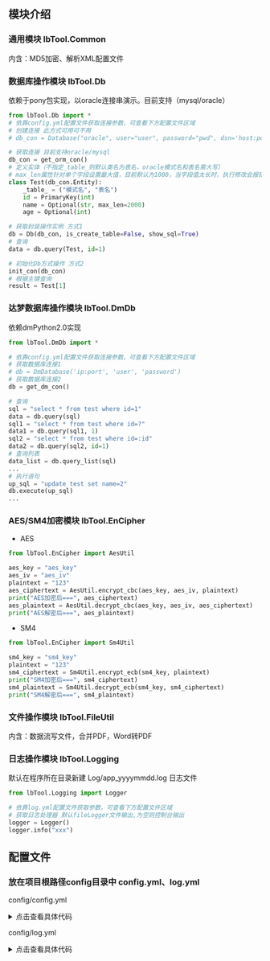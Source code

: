 ## 模块介绍
### 通用模块 lbTool.Common  
内含：MD5加密、解析XML配置文件
### 数据库操作模块 lbTool.Db
依赖于pony包实现，以oracle连接串演示。目前支持（mysql/oracle）
```python
from lbTool.Db import *
# 依靠config.yml配置文件获取连接参数，可查看下方配置文件区域
# 创建连接 此方式可用可不用
# db_con = Database("oracle", user="user", password="pwd", dsn='host:port/sid')

# 获取连接 目前支持oracle/mysql
db_con = get_orm_con()
# 定义实体（不指定_table_则默认类名为表名，oracle模式名和表名需大写）
# max_len属性针对单个字段设置最大值，目前默认为1000，当字段值太长时，执行修改会报错
class Test(db_con.Entity):
    _table_ = ("模式名", "表名")
    id = PrimaryKey(int)
    name = Optional(str, max_len=2000)
    age = Optional(int)

# 获取封装操作实例 方式1
db = Db(db_con, is_create_table=False, show_sql=True)
# 查询
data = db.query(Test, id=1)

# 初始化Db方式操作 方式2
init_con(db_con)
# 根据主键查询
result = Test[1]
```
### 达梦数据库操作模块 lbTool.DmDb
依赖dmPython2.0实现
```python
from lbTool.DmDb import *

# 依靠config.yml配置文件获取连接参数，可查看下方配置文件区域
# 获取数据库连接1
# db = DmDatabase('ip:port', 'user', 'password')
# 获取数据库连接2
db = get_dm_con()

# 查询
sql = "select * from test where id=1"
data = db.query(sql)
sql1 = "select * from test where id=?"
data1 = db.query(sql1, 1)
sql2 = "select * from test where id=:id"
data2 = db.query(sql2, id=1)
# 查询列表
data_list = db.query_list(sql)
...
# 执行语句
up_sql = "update test set name=2"
db.execute(up_sql)
...
```
### AES/SM4加密模块 lbTool.EnCipher  
- AES  
```python
from lbTool.EnCipher import AesUtil

aes_key = "aes_key"
aes_iv = "aes_iv"
plaintext = "123"
aes_ciphertext = AesUtil.encrypt_cbc(aes_key, aes_iv, plaintext)
print("AES加密后===", aes_ciphertext)
aes_plaintext = AesUtil.decrypt_cbc(aes_key, aes_iv, aes_ciphertext)
print("AES解密后===", aes_plaintext)
```
- SM4
```python
from lbTool.EnCipher import Sm4Util

sm4_key = "sm4_key"
plaintext = "123"
sm4_ciphertext = Sm4Util.encrypt_ecb(sm4_key, plaintext)
print("SM4加密后===", sm4_ciphertext)
sm4_plaintext = Sm4Util.decrypt_ecb(sm4_key, sm4_ciphertext)
print("SM4解密后===", sm4_plaintext)
```
### 文件操作模块 lbTool.FileUtil
内含：数据流写文件，合并PDF，Word转PDF
### 日志操作模块 lbTool.Logging
默认在程序所在目录新建 Log/app_yyyymmdd.log 日志文件
```python
from lbTool.Logging import Logger

# 依靠log.yml配置文件获取参数，可查看下方配置文件区域
# 获取日志处理器 默认fileLogger文件输出,为空则控制台输出
logger = Logger()
logger.info("xxx")
```
## 配置文件
### 放在项目根路径config目录中 config.yml、log.yml
config/config.yml
<details>
<summary>点击查看具体代码</summary>

```yaml
database:
  driver: oracle
  host: localhost
  port: 1521
  user: user
  password: password
  db_name: orcl
  
#  driver: mysql
#  host: localhost
#  port: 3306
#  user: user
#  password: password
#  db_name: demo
```
</details>

config/log.yml
<details>
<summary>点击查看具体代码</summary>

```yaml
# DEBUG->INFO->WARNING->ERROR->CRITICAL
version: 1
disable_existing_loggers: False
formatters:
  simple:
    format: "%(asctime)s[%(levelname)s] - %(message)s"
  full:
    format: "%(asctime)s[%(levelname)s]%(filename)s->%(funcName)s|%(lineno)d - %(message)s"
#    datefmt: "%F %T"
handlers:
  console:
    class: logging.StreamHandler
    level: DEBUG
    formatter: full
  file_handler:
    class: logging.handlers.RotatingFileHandler
    level: DEBUG
    formatter: simple
    filename: "app.log"
    maxBytes: 5242880
    backupCount: 1
    encoding: "utf8"
loggers:
  fileLogger:
    level: DEBUG
    handlers: [file_handler]
    propagate: no
root:
  level: DEBUG
  handlers: [console]
  propagate: no
```
</details>